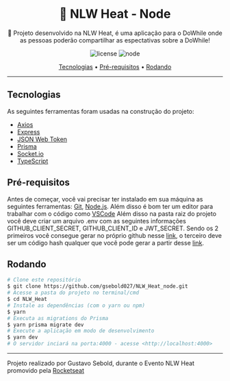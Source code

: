 <h1 align="center">
   🚀 NLW Heat - Node
</h1>
<p align="center">🚀 Projeto desenvolvido na NLW Heat, é uma aplicação para o DoWhile onde as pessoas poderão compartilhar as espectativas sobre a DoWhile!</p>

<div align="center">
  
  ![license](https://img.shields.io/static/v1?label=license&message=MIT&color=5f09a2&style=for-the-badge)
  ![node](https://img.shields.io/static/v1?label=code&message=node.js&color=5f09a2&style=for-the-badge&logo=node.js)<space><space>
  
</div>

<p align="center">
	<a href="#tecnologias">Tecnologias</a> • 
	<a href="#pré-requisitos">Pré-requisitos</a>  •
	<a href="#rodando">Rodando</a>
</p>

---
## **Tecnologias**

As seguintes ferramentas foram usadas na construção do projeto:

- [Axios](https://axios-http.com/)
- [Express](https://expressjs.com/)
- [JSON Web Token](https://jwt.io/)
- [Prisma](https://www.prisma.io/)
- [Socket.io](https://socket.io/)
- [TypeScript](https://www.typescriptlang.org/)
  
## **Pré-requisitos**

Antes de começar, você vai precisar ter instalado em sua máquina as seguintes ferramentas:
[Git](https://git-scm.com), [Node.js](https://nodejs.org/en/). 
Além disso é bom ter um editor para trabalhar com o código como [VSCode](https://code.visualstudio.com/)
Além disso na pasta raiz do projeto você deve criar um arquivo .env com as seguintes informações GITHUB_CLIENT_SECRET, GITHUB_CLIENT_ID e JWT_SECRET. Sendo os 2 primeiros você consegue gerar no próprio github nesse [link](https://github.com/settings/developers), o terceiro deve ser um código hash qualquer que você pode gerar a partir desse [link](https://www.md5hashgenerator.com/).
  
## **Rodando**

```bash
# Clone este repositório
$ git clone https://github.com/gsebold027/NLW_Heat_node.git
# Acesse a pasta do projeto no terminal/cmd
$ cd NLW_Heat
# Instale as dependências (com o yarn ou npm)
$ yarn
# Executa as migrations do Prisma
$ yarn prisma migrate dev
# Execute a aplicação em modo de desenvolvimento
$ yarn dev
# O servidor inciará na porta:4000 - acesse <http://localhost:4000>
```

---
Projeto realizado por Gustavo Sebold, durante o Evento NLW Heat promovido pela [Rocketseat](https://www.rocketseat.com.br/)
